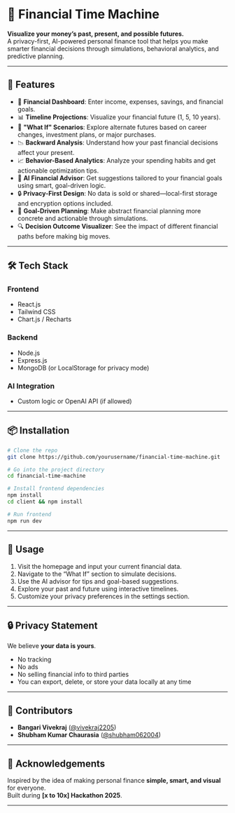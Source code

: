 # 💸 Financial Time Machine

**Visualize your money’s past, present, and possible futures.**  
A privacy-first, AI-powered personal finance tool that helps you make smarter financial decisions through simulations, behavioral analytics, and predictive planning.

---

## 🚀 Features

- 🧾 **Financial Dashboard**: Enter income, expenses, savings, and financial goals.
- 📊 **Timeline Projections**: Visualize your financial future (1, 5, 10 years).
- 🔄 **"What If" Scenarios**: Explore alternate futures based on career changes, investment plans, or major purchases.
- 📉 **Backward Analysis**: Understand how your past financial decisions affect your present.
- 📈 **Behavior-Based Analytics**: Analyze your spending habits and get actionable optimization tips.
- 🤖 **AI Financial Advisor**: Get suggestions tailored to your financial goals using smart, goal-driven logic.
- 🔒 **Privacy-First Design**: No data is sold or shared—local-first storage and encryption options included.
- 🎯 **Goal-Driven Planning**: Make abstract financial planning more concrete and actionable through simulations.
- 🔍 **Decision Outcome Visualizer**: See the impact of different financial paths before making big moves.

---

## 🛠️ Tech Stack

### Frontend
- React.js  
- Tailwind CSS  
- Chart.js / Recharts  

### Backend
- Node.js  
- Express.js  
- MongoDB (or LocalStorage for privacy mode)  

### AI Integration
- Custom logic or OpenAI API (if allowed)

---

## 📦 Installation

```bash
# Clone the repo
git clone https://github.com/yourusername/financial-time-machine.git

# Go into the project directory
cd financial-time-machine

# Install frontend dependencies
npm install
cd client && npm install

# Run frontend
npm run dev
```
---

## 🧠 Usage

1. Visit the homepage and input your current financial data.
2. Navigate to the “What If” section to simulate decisions.
3. Use the AI advisor for tips and goal-based suggestions.
4. Explore your past and future using interactive timelines.
5. Customize your privacy preferences in the settings section.

---

## 🔒 Privacy Statement

We believe **your data is yours**.

- No tracking  
- No ads  
- No selling financial info to third parties  
- You can export, delete, or store your data locally at any time  

---

## 🙌 Contributors

- **Bangari Vivekraj** ([@vivekraj2205](https://github.com/vivekraj2205))
- **Shubham Kumar Chaurasia** ([@shubham062004](https://github.com/shubham062004))  

---

## 🌟 Acknowledgements

Inspired by the idea of making personal finance **simple, smart, and visual** for everyone.  
Built during **[x to 10x] Hackathon 2025**.

---
